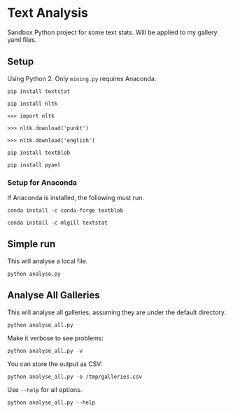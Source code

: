 # Text Analysis

Sandbox Python project for some text stats. Will be applied to my gallery yaml
files.

## Setup

Using Python 2. Only `mining.py` requires Anaconda.

`pip install textstat`

`pip install nltk`

`>>> import nltk`

`>>> nltk.download('punkt')`

`>>> nltk.download('english')`

`pip install textblob`

`pip install pyaml`

### Setup for Anaconda

If Anaconda is installed, the following must run.

`conda install -c conda-forge textblob`

`conda install -c mlgill textstat`

## Simple run

This will analyse a local file.

`python analyse.py`

## Analyse All Galleries

This will analyse all galleries, assuming they are under the default directory.

`python analyse_all.py`

Make it verbose to see problems:

`python analyse_all.py -v`

You can store the output as CSV:

`python analyse_all.py -o /tmp/galleries.csv`

Use `--help` for all options.

`python analyse_all.py --help`

